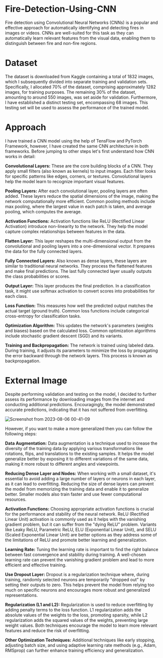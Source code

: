 # Fire-Detection-Using-CNN
Fire detection using Convolutional Neural Networks (CNNs) is a popular and effective approach for automatically identifying and detecting fires in images or videos. CNNs are well-suited for this task as they can automatically learn relevant features from the visual data, enabling them to distinguish between fire and non-fire regions.


# Dataset
The dataset is downloaded from Kaggle containing a total of 1832 images, which I subsequently divided into separate training and validation sets. Specifically, I allocated 70% of the dataset, comprising approximately 1282 images, for training purposes. The remaining 30% of the dataset, amounting to around 550 images, was set aside for validation. Furthermore, I have established a distinct testing set, encompassing 68 images. This testing set will be used to assess the performance of the trained model.




# Approach
I have trained a CNN model using the help of TensFlow and PyTorch Framework, however, I have created the same CNN architecture in both frameworks. Before jumping to other steps let's first understand how CNN works in detail:

<b>Convolutional Layers:</b> These are the core building blocks of a CNN. They apply small filters (also known as kernels) to input images. Each filter looks for specific patterns like edges, corners, or textures. Convolutional layers help the model learn to recognize important visual features.

<b>Pooling Layers:</b> After each convolutional layer, pooling layers are often added. These layers reduce the spatial dimensions of the image, making the network computationally more efficient. Common pooling methods include max pooling, where the largest value in each patch is taken, and average pooling, which computes the average.

<b>Activation Functions:</b> Activation functions like ReLU (Rectified Linear Activation) introduce non-linearity to the network. They help the model capture complex relationships between features in the data.

<b>Flatten Layer:</b> This layer reshapes the multi-dimensional output from the convolutional and pooling layers into a one-dimensional vector. It prepares the data for the fully connected layers.

<b>Fully Connected Layers:</b> Also known as dense layers, these layers are similar to traditional neural networks. They process the flattened features and make final predictions. The last fully connected layer usually outputs the class probabilities or scores.

<b>Output Layer:</b> This layer produces the final prediction. In a classification task, it might use softmax activation to convert scores into probabilities for each class.

<b>Loss Function:</b> This measures how well the predicted output matches the actual target (ground truth). Common loss functions include categorical cross-entropy for classification tasks.

<b>Optimization Algorithm:</b> This updates the network's parameters (weights and biases) based on the calculated loss. Common optimization algorithms include stochastic gradient descent (SGD) and its variants.

<b>Training and Backpropagation:</b> The network is trained using labeled data. During training, it adjusts its parameters to minimize the loss by propagating the error backward through the network layers. This process is known as backpropagation.


# External Image
Despite performing validation and testing on the model, I decided to further assess its performance by downloading images from the internet and conducting additional predictions. Encouragingly, the model demonstrated accurate predictions, indicating that it has not suffered from overfitting.


![Screenshot from 2023-08-06 00-41-09](https://github.com/Bishow-99/Fire-Detection-Using-CNN/assets/80660041/01a866a9-90ce-4a7a-91f6-4647f5e12153)


However, if you want to make a more generalized then you can follow the following steps:

<b>Data Augmentation:</b> Data augmentation is a technique used to increase the diversity of the training data by applying various transformations like rotations, flips, and translations to the existing samples. It helps the model generalize better by exposing it to different variations of the same data, making it more robust to different angles and viewpoints.

<b>Reducing Dense Layer and Nodes:</b> When working with a small dataset, it's essential to avoid adding a large number of layers or neurons in each layer, as it can lead to overfitting. Reducing the size of dense layers can prevent the model from memorizing the training data and enable it to generalize better. Smaller models also train faster and use fewer computational resources.

<b>Activation Functions:</b> Choosing appropriate activation functions is crucial for the performance and stability of the neural network. ReLU (Rectified Linear Unit) activation is commonly used as it helps with the vanishing gradient problem, but it can suffer from the "dying ReLU" problem. Variants like Leaky ReLU, Parametric ReLU, ELU (Exponential Linear Unit), and SELU (Scaled Exponential Linear Unit) are better options as they address some of the limitations of ReLU and promote better learning and generalization.

<b>Learning Rate:</b> Tuning the learning rate is important to find the right balance between fast convergence and stability during training. A well-chosen learning rate can prevent the vanishing gradient problem and lead to more efficient and effective training.

<b>Use Dropout Layer:</b> Dropout is a regularization technique where, during training, randomly selected neurons are temporarily "dropped out" by setting their outputs to zero. This helps prevent the model from relying too much on specific neurons and encourages more robust and generalized representations.

<b>Regularization (L1 and L2):</b> Regularization is used to reduce overfitting by adding penalty terms to the loss function. L1 regularization adds the absolute values of the weights to the loss, promoting sparsity, while L2 regularization adds the squared values of the weights, preventing large weight values. Both techniques encourage the model to learn more relevant features and reduce the risk of overfitting.

<b>Other Optimization Techniques:</b> Additional techniques like early stopping, adjusting batch size, and using adaptive learning rate methods (e.g., Adam, RMSprop) can further enhance training efficiency and generalization.

